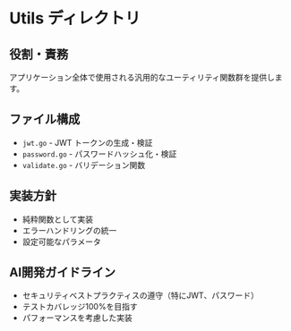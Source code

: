 # Utils ディレクトリ

## 役割・責務
アプリケーション全体で使用される汎用的なユーティリティ関数群を提供します。

## ファイル構成
- `jwt.go` - JWT トークンの生成・検証
- `password.go` - パスワードハッシュ化・検証
- `validate.go` - バリデーション関数

## 実装方針
- 純粋関数として実装
- エラーハンドリングの統一
- 設定可能なパラメータ

## AI開発ガイドライン
- セキュリティベストプラクティスの遵守（特にJWT、パスワード）
- テストカバレッジ100%を目指す
- パフォーマンスを考慮した実装
